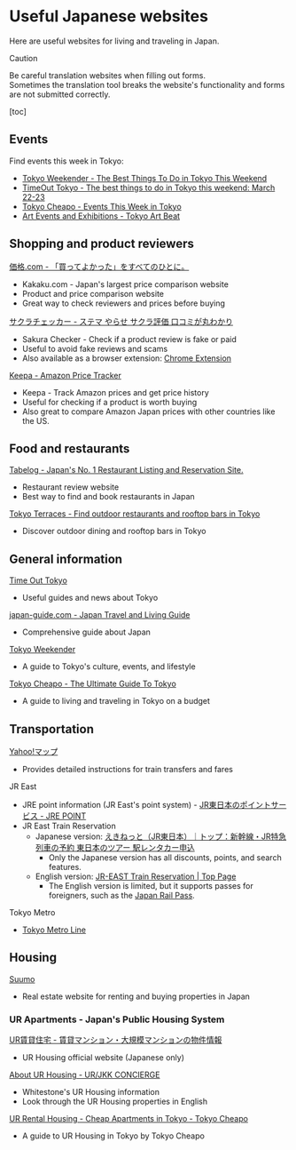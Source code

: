 # Useful Japanese websites

Here are useful websites for living and traveling in Japan.

> [!CAUTION]
> Be careful translation websites when filling out forms.  
> Sometimes the translation tool breaks the website's functionality and forms are not submitted correctly.

[toc]


## Events

Find events this week in Tokyo:
* [Tokyo Weekender - The Best Things To Do in Tokyo This Weekend](https://www.tokyoweekender.com/japan-life/things-to-do-in-tokyo/best-things-to-do-in-tokyo-weekend/)
* [TimeOut Tokyo - The best things to do in Tokyo this weekend: March 22-23](https://www.timeout.com/tokyo/things-to-do/things-to-do-in-tokyo-this-weekend)
* [Tokyo Cheapo - Events This Week in Tokyo](https://tokyocheapo.com/events/this-week/)
* [Art Events and Exhibitions - Tokyo Art Beat](https://www.tokyoartbeat.com/en/events)


## Shopping and product reviewers

[価格.com - 「買ってよかった」をすべてのひとに。](https://kakaku.com/)
* Kakaku.com - Japan's largest price comparison website
* Product and price comparison website
* Great way to check reviewers and prices before buying

[サクラチェッカー - ステマ やらせ サクラ評価 口コミが丸わかり](https://sakura-checker.jp/)
* Sakura Checker - Check if a product review is fake or paid
* Useful to avoid fake reviews and scams
* Also available as a browser extension: [Chrome Extension](https://chromewebstore.google.com/detail/dmelpckhjikcpmppkcnjmjmedhjpjmce?utm_source=item-share-cb)

[Keepa - Amazon Price Tracker](https://keepa.com/#!)
* Keepa - Track Amazon prices and get price history
* Useful for checking if a product is worth buying
* Also great to compare Amazon Japan prices with other countries like the US.


## Food and restaurants

[Tabelog - Japan's No. 1 Restaurant Listing and Reservation Site.](https://tabelog.com/en/)
* Restaurant review website
* Best way to find and book restaurants in Japan

[Tokyo Terraces - Find outdoor restaurants and rooftop bars in Tokyo](https://tokyoterraces.com/)
* Discover outdoor dining and rooftop bars in Tokyo


## General information

[Time Out Tokyo](https://www.timeout.com/tokyo/city-life/your-guide-to-living-in-tokyo)
* Useful guides and news about Tokyo

[japan-guide.com - Japan Travel and Living Guide](https://www.japan-guide.com/e/e625.html)
* Comprehensive guide about Japan

[Tokyo Weekender](https://www.tokyoweekender.com/)
* A guide to Tokyo's culture, events, and lifestyle

[Tokyo Cheapo - The Ultimate Guide To Tokyo](https://tokyocheapo.com/)
* A guide to living and traveling in Tokyo on a budget


## Transportation

[Yahoo!マップ](https://map.yahoo.co.jp/)
* Provides detailed instructions for train transfers and fares

JR East
* JRE point information (JR East's point system) - [JR東日本のポイントサービス - JRE POINT](https://www.jrepoint.jp/)
* JR East Train Reservation
  * Japanese version: [えきねっと（JR東日本）｜トップ：新幹線・JR特急列車の予約 東日本のツアー 駅レンタカー申込](https://www.eki-net.com/Personal/Top/Index)
    * Only the Japanese version has all discounts, points, and search features.
  * English version: [JR-EAST Train Reservation | Top Page](https://www.eki-net.com/en/jreast-train-reservation/Top/Index)
    * The English version is limited, but it supports passes for foreigners, such as the [Japan Rail Pass](https://www.japan-guide.com/e/e2361.html).

Tokyo Metro
* [Tokyo Metro Line](https://www.tokyometro.jp/lang_en/index.html)


## Housing

[Suumo](https://suumo.jp/)
* Real estate website for renting and buying properties in Japan


### UR Apartments - Japan's Public Housing System

[UR賃貸住宅 - 賃貸マンション・大規模マンションの物件情報](https://www.ur-net.go.jp/chintai/)
* UR Housing official website (Japanese only)

[About UR Housing - UR/JKK CONCIERGE](https://urjkkplus-housing.com/about/ur/)
* Whitestone's UR Housing information
* Look through the UR Housing properties in English

[UR Rental Housing - Cheap Apartments in Tokyo - Tokyo Cheapo](https://tokyocheapo.com/accommodationcat/ur-rental-housing-apartments-without-stupid-costs-in-tokyo/)
* A guide to UR Housing in Tokyo by Tokyo Cheapo
